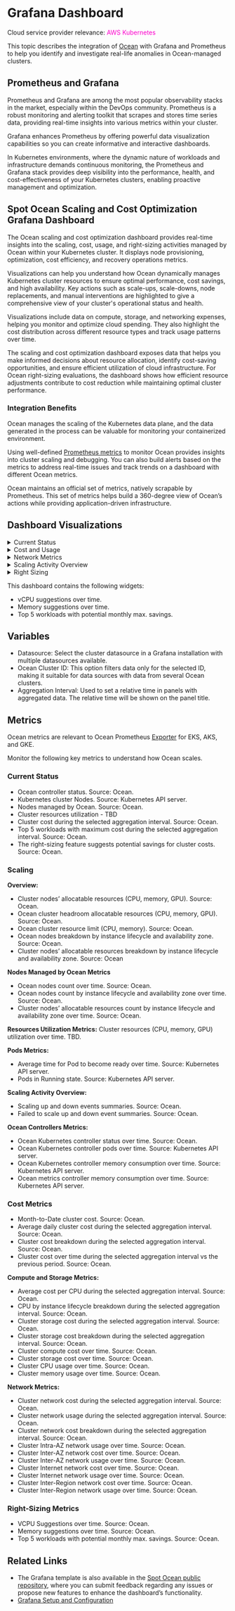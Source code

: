 <meta name="robots" content="noindex">

# Grafana Dashboard

Cloud service provider relevance: <font color="#FC01CC">AWS Kubernetes</font>

This topic describes the integration of [Ocean](https://docs.spot.io/ocean/) with Grafana and Prometheus to help you identify and investigate real-life anomalies in Ocean-managed clusters.

## Prometheus and Grafana

Prometheus and Grafana are among the most popular observability stacks in the market, especially within the DevOps community. Prometheus is a robust monitoring and alerting toolkit that scrapes and stores time series data, providing real-time insights into various metrics within your cluster. 

Grafana enhances Prometheus by offering powerful data visualization capabilities so you can create informative and interactive dashboards.

In Kubernetes environments, where the dynamic nature of workloads and infrastructure demands continuous monitoring, the Prometheus and Grafana stack provides deep visibility into the performance, health, and cost-effectiveness of your Kubernetes clusters, enabling proactive management and optimization.

## Spot Ocean Scaling and Cost Optimization Grafana Dashboard

The Ocean scaling and cost optimization dashboard provides real-time insights into the scaling, cost, usage, and right-sizing activities managed by Ocean within your Kubernetes cluster. It displays node provisioning, optimization, cost efficiency, and recovery operations metrics.  

Visualizations can help you understand how Ocean dynamically manages Kubernetes cluster resources to ensure optimal performance, cost savings, and high availability. Key actions such as scale-ups, scale-downs, node replacements, and manual interventions are highlighted to give a comprehensive view of your cluster's operational status and health. 

Visualizations include data on compute, storage, and networking expenses, helping you monitor and optimize cloud spending. They also highlight the cost distribution across different resource types and track usage patterns over time. 

The scaling and cost optimization dashboard exposes data that helps you make informed decisions about resource allocation, identify cost-saving opportunities, and ensure efficient utilization of cloud infrastructure. For Ocean right-sizing evaluations, the dashboard shows how efficient resource adjustments contribute to cost reduction while maintaining optimal cluster performance.

### Integration Benefits

Ocean manages the scaling of the Kubernetes data plane, and the data generated in the process can be valuable for monitoring your containerized environment. 

Using well-defined [Prometheus metrics](https://docs.spot.io/ocean/tools-and-integrations/prometheus/) to monitor Ocean provides insights into cluster scaling and debugging. You can also build alerts based on the metrics to address real-time issues and track trends on a dashboard with different Ocean metrics.

Ocean maintains an official set of metrics, natively scrapable by Prometheus. This set of metrics helps build a 360-degree view of Ocean’s actions while providing application-driven infrastructure.

## Dashboard Visualizations

<details>
  <summary markdown="span">Current Status</summary>

  <img width="1024" alt="grafana-dashboard-current-status" src="https://github.com/user-attachments/assets/3e46cfab-2f88-4a76-87d5-10ad16afcc38">

  This dashboard contains the following widgets:
  * Ocean controller: Status in the cluster.
  * Kubernetes Cluster Nodes: Number of nodes in the Kubernetes cluster.
  * Nodes managed by Ocean: Nodes managed by Ocean, with drill-down for optimized and scaled nodes.
  * Cluster resources utilization: Resource utilization (CPU, memory, etc.) across the cluster.
  * Cluster cost during a specified time period.
  * Top 5 workloads with maximum cost.
  * Potential savings from right-sizing.

</details>

<details>
  <summary markdown="span">Cost and Usage</summary>
  
<img width="1024" alt="grafana-dashboard-cost-and-usage" src="https://github.com/user-attachments/assets/cd688d9c-fec7-4b6b-9519-df97a466a362">

This dashboard contains the following widgets:
  * Month-to-Date cluster cost.
  * Average daily cluster cost during a specified time period.
  * Cluster cost breakdown during a specified time period.
  * Cluster cost over time: Compare costs for two time periods.

</details>

<details>
  <summary markdown="span">Network Metrics</summary>

 <img width="1024" alt="grafana-dashboard-network-metrics" src="https://github.com/user-attachments/assets/f1616d7b-1b7b-4260-b2ab-fdfd196be4f5">
 
This dashboard contains the following widgets:
* Cluster network cost for a specified time period.
* Cluster network usage for a specified time period.
* Cluster network cost breakdown for a specified time period.
* Cluster Intra-AZ network usage over time: Network usage within the same availability zone over time.
* Cluster Inter-AZ network cost over time: Network costs associated with traffic between different availability zones over time.
* Cluster Inter-AZ network usage over time: Network traffic between different availability zones over time.
* Cluster Internet network cost over time: Network costs associated with internet traffic over time.
* Cluster Internet network usage over time: Internet network traffic over time.
* Cluster Inter-Region network cost over time: Network costs related to traffic between different regions over time.
* Cluster Inter-Region network usage over time: Network traffic between different regions over time.



</details>

<details>
  <summary markdown="span">Scaling Activity Overview</summary>

  <img width="1024" alt="grafana-dashboard-scaling-activity" src="https://github.com/user-attachments/assets/20c59bdb-4a66-4906-9fcb-399bdf12de26">

This dashboard contains the following widgets:

* Scaling up and down events summaries.
* Failed scale-up events summary. 

</details>

<details>
  <summary markdown="span">Right Sizing</summary>

<img width="1024" alt="grafana-dashboard-right-sizing" src="https://github.com/user-attachments/assets/393bd4d8-03fa-43f9-b99f-5db7fb457017">

</details>

This dashboard contains the following widgets:

* vCPU suggestions over time.
* Memory suggestions over time.
* Top 5 workloads with potential monthly max. savings.

## Variables

* Datasource: Select the cluster datasource in a Grafana installation with multiple datasources available.
* Ocean Cluster ID: This option filters data only for the selected ID, making it suitable for data sources with data from several Ocean clusters.
* Aggregation Interval: Used to set a relative time in panels with aggregated data. The relative time will be shown on the panel title.

## Metrics

Ocean metrics are relevant to Ocean Prometheus [Exporter](https://docs.spot.io/ocean/tools-and-integrations/prometheus/scrape) for EKS, AKS, and GKE.

Monitor the following key metrics to understand how Ocean scales.

### Current Status

* Ocean controller status. Source: Ocean.
* Kubernetes cluster Nodes. Source: Kubernetes API server.
* Nodes managed by Ocean. Source: Ocean.
* Cluster resources utilization - TBD
* Cluster cost during the selected aggregation interval. Source: Ocean.
* Top 5 workloads with maximum cost during the selected aggregation interval. Source: Ocean.
* The right-sizing feature suggests potential savings for cluster costs. Source: Ocean.

### Scaling

**Overview:**

* Cluster nodes’ allocatable resources (CPU, memory, GPU). Source: Ocean.
* Ocean cluster headroom allocatable resources (CPU, memory, GPU). Source: Ocean.
* Ocean cluster resource limit (CPU, memory). Source: Ocean.
* Ocean nodes breakdown by instance lifecycle and availability zone. Source: Ocean.
* Cluster nodes’ allocatable resources breakdown by instance lifecycle and availability zone. Source: Ocean

**Nodes Managed by Ocean Metrics**

* Ocean nodes count over time. Source: Ocean.
* Ocean nodes count by instance lifecycle and availability zone over time. Source: Ocean.
* Cluster nodes’ allocatable resources count by instance lifecycle and availability zone over time. Source: Ocean.

**Resources Utilization Metrics:** Cluster resources (CPU, memory, GPU) utilization over time. TBD.

**Pods Metrics:**

* Average time for Pod to become ready over time. Source: Kubernetes API server.
* Pods in Running state. Source: Kubernetes API server.

**Scaling Activity Overview:**

* Scaling up and down events summaries. Source: Ocean.
* Failed to scale up and down event summaries. Source: Ocean.

**Ocean Controllers Metrics:**

* Ocean Kubernetes controller status over time. Source: Ocean.
* Ocean Kubernetes controller pods over time. Source: Kubernetes API server.
* Ocean Kubernetes controller memory consumption over time. Source: Kubernetes API server.
* Ocean metrics controller memory consumption over time. Source: Kubernetes API server.

### Cost Metrics

* Month-to-Date cluster cost. Source: Ocean.
* Average daily cluster cost during the selected aggregation interval. Source: Ocean.
* Cluster cost breakdown during the selected aggregation interval. Source: Ocean.
* Cluster cost over time during the selected aggregation interval vs the previous period. Source: Ocean.

**Compute and Storage Metrics:**

* Average cost per CPU during the selected aggregation interval. Source: Ocean.
* CPU by instance lifecycle breakdown during the selected aggregation interval. Source: Ocean.
* Cluster storage cost during the selected aggregation interval. Source: Ocean.
* Cluster storage cost breakdown during the selected aggregation interval. Source: Ocean.
* Cluster compute cost over time. Source: Ocean.
* Cluster storage cost over time. Source: Ocean.
* Cluster CPU usage over time. Source: Ocean.
* Cluster memory usage over time. Source: Ocean.

**Network Metrics:**

* Cluster network cost during the selected aggregation interval. Source: Ocean.
* Cluster network usage during the selected aggregation interval. Source: Ocean.
* Cluster network cost breakdown during the selected aggregation interval. Source: Ocean.
* Cluster Intra-AZ network usage over time. Source: Ocean.
* Cluster Inter-AZ network cost over time. Source: Ocean.
* Cluster Inter-AZ network usage over time. Source: Ocean.
* Cluster Internet network cost over time. Source: Ocean.
* Cluster Internet network usage over time. Source: Ocean.
* Cluster Inter-Region network cost over time. Source: Ocean.
* Cluster Inter-Region network usage over time. Source: Ocean.

### Right-Sizing Metrics

* VCPU Suggestions over time. Source: Ocean.
* Memory suggestions over time. Source: Ocean.
* Top 5 workloads with potential monthly max. savings. Source: Ocean.

## Related Links

* The Grafana template is also available in the [Spot Ocean public repository](https://github.com/spotinst/spot-ocean-grafana-dashboards), where you can submit feedback regarding any issues or propose new features to enhance the dashboard’s functionality.
* [Grafana Setup and Configuration](https://docs.spot.io/ocean/tools-and-integrations/setup-and-config-grafane-4-ocean)



